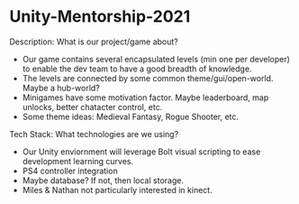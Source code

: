 # Unity-Mentorship-2021

Description: What is our project/game about? 
- Our game contains several encapsulated levels (min one per developer) to enable the dev team to have a good breadth of knowledge. 
- The levels are connected by some common theme/gui/open-world. Maybe a hub-world?
- Minigames have some motivation factor. Maybe leaderboard, map unlocks, better chatacter control, etc.
- Some theme ideas: Medieval Fantasy, Rogue Shooter, etc.

Tech Stack: What technologies are we using?
- Our Unity enviornment will leverage Bolt visual scripting to ease development learning curves.
- PS4 controller integration
- Maybe database? If not, then local storage.
- Miles & Nathan not particularly interested in kinect. 